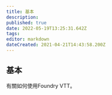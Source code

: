 ```yaml
---
title: 基本
description: 
published: true
date: 2022-05-19T13:25:31.642Z
tags: 
editor: markdown
dateCreated: 2021-04-21T14:43:58.200Z
---
```


## 基本

有關如何使用Foundry VTT。

